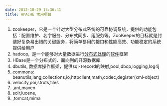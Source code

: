 ```yaml
---
date: 2012-10-29 13:36:41
title: APACHE 常用项目
---
```



<p>
	<ol>
		<li>
			zookeeper，它是一个针对大型分布式系统的可靠协调系统，提供的功能包括：配置维护、名字服务、分布式同步、组服务等。ZooKeeper的目标就是封装好复杂易出错的关键服务，将简单易用的接口和性能高效、功能稳定的系统提供给用户
		</li>
		<li>
			hadoop,&nbsp;&nbsp;是一个能够对大量数据进行<a target="_blank" href="http://baike.baidu.com/view/185352.htm">分布式处理</a>的<a target="_blank" href="http://baike.baidu.com/view/37.htm">软件</a>框架
		</li>
		<li>
			HBase是一个分布式的、面向列的开源数据库
		</li>
		<li>
			dbutils, 数据库操作框架，提供sql-》record的映射,pool,dbcp,logging,log4j
		</li>
		<li>
			commons: beanutils,lang,collections,io,httpclient,math,codec,degister(xml-object)
		</li>
		<li>
			velocity,poi,struts,tiles
		</li>
		<li>
			,ant,maven<br />
		</li>
		<li>
			solr,lucene,<br />
		</li>
		<li>
			,tomcat,mima<br />
		</li>
	</ol>
</p>